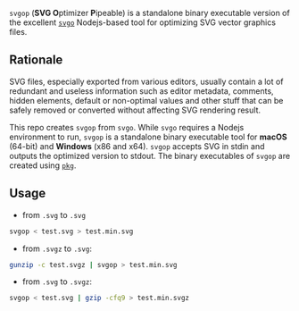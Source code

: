 `svgop` (**SVG O**ptimizer **P**ipeable) is a standalone binary executable version of the excellent [`svgo`](https://github.com/svg/svgo) Nodejs-based tool for optimizing SVG vector graphics files. 

## Rationale

SVG files, especially exported from various editors, usually contain a lot of redundant and useless information such as editor metadata, comments, hidden elements, default or non-optimal values and other stuff that can be safely removed or converted without affecting SVG rendering result.

This repo creates `svgop` from `svgo`. While `svgo` requires a Nodejs environment to run, `svgop` is a standalone binary executable tool for **macOS** (64-bit) and **Windows** (x86 and x64). `svgop` accepts SVG in stdin and outputs the optimized version to stdout. The binary executables of `svgop` are created using [`pkg`](https://www.npmjs.com/package/pkg). 

## Usage 

- from `.svg` to `.svg`

```bash
svgop < test.svg > test.min.svg
```

- from `.svgz` to `.svg`:

```bash
gunzip -c test.svgz | svgop > test.min.svg
```

- from `.svg` to `.svgz`:

```bash
svgop < test.svg | gzip -cfq9 > test.min.svgz
```

